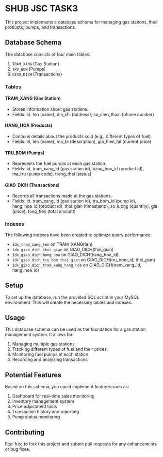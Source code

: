# SHUB JSC TASK3

This project implements a database schema for managing gas stations, their products, pumps, and transactions.

## Database Schema

The database consists of four main tables:

1. `TRAM_XANG` (Gas Station)
2. `TRU_BOM` (Pumps)
3. `GIAO_DICH` (Transactions)

### Tables

#### TRAM_XANG (Gas Station)

- Stores information about gas stations.
- Fields: id, ten (name), dia_chi (address), so_dien_thoai (phone number)

#### HANG_HOA (Products)

- Contains details about the products sold (e.g., different types of fuel).
- Fields: id, ten (name), mo_ta (description), gia_hien_tai (current price)

#### TRU_BOM (Pumps)

- Represents the fuel pumps at each gas station.
- Fields: id, tram_xang_id (gas station id), hang_hoa_id (product id), ma_tru (pump code), trang_thai (status)

#### GIAO_DICH (Transactions)

- Records all transactions made at the gas stations.
- Fields: id, tram_xang_id (gas station id), tru_bom_id (pump id), hang_hoa_id (product id), thoi_gian (timestamp), so_luong (quantity), gia (price), tong_tien (total amount)

### Indexes

The following indexes have been created to optimize query performance:

- `idx_tram_xang_ten` on TRAM_XANG(ten)
- `idx_giao_dich_thoi_gian` on GIAO_DICH(thoi_gian)
- `idx_giao_dich_hang_hoa` on GIAO_DICH(hang_hoa_id)
- `idx_giao_dich_tru_bom_thoi_gian` on GIAO_DICH(tru_bom_id, thoi_gian)
- `idx_giao_dich_tram_xang_hang_hoa` on GIAO_DICH(tram_xang_id, hang_hoa_id)

## Setup

To set up the database, run the provided SQL script in your MySQL environment. This will create the necessary tables and indexes.

## Usage

This database schema can be used as the foundation for a gas station management system. It allows for:

1. Managing multiple gas stations
2. Tracking different types of fuel and their prices
3. Monitoring fuel pumps at each station
4. Recording and analyzing transactions

## Potential Features

Based on this schema, you could implement features such as:

1. Dashboard for real-time sales monitoring
2. Inventory management system
3. Price adjustment tools
4. Transaction history and reporting
5. Pump status monitoring

## Contributing

Feel free to fork this project and submit pull requests for any enhancements or bug fixes.
